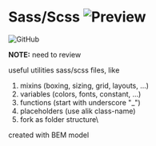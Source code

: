 # Sass/Scss ![Preview](https://img.shields.io/badge/Preview-c33?style=for-the-badge)


![GitHub](https://img.shields.io/github/license/miko-github/scss?style=plastic)

**NOTE:** need to review

useful utilities sass/scss files, like
1. mixins (boxing, sizing, grid, layouts, ...)
2. variables (colors, fonts, constant, ...)
3. functions (start with underscore "_")
4. placeholders (use alik class-name)
5. fork as folder structure\

created with BEM model
